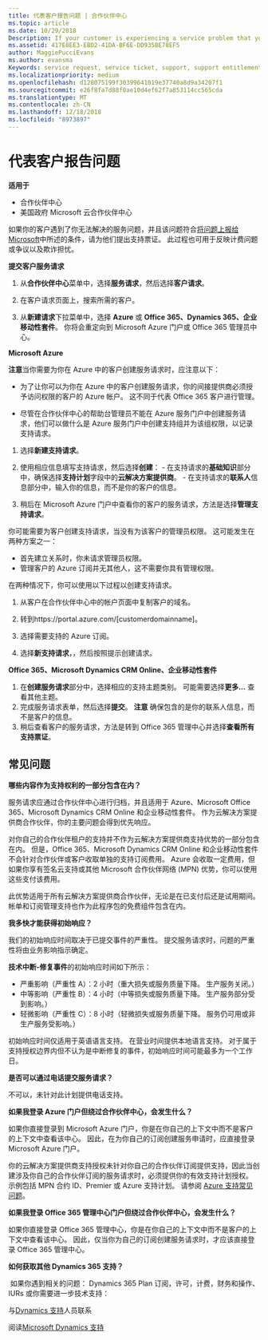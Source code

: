 ```yaml
---
title: 代表客户报告问题 | 合作伙伴中心
ms.topic: article
ms.date: 10/29/2018
Description: If your customer is experiencing a service problem that you can''t resolve, and that meets the criteria described in Escalate problems to Microsoft, file a support ticket for them.
ms.assetid: 417E8EE3-EBD2-41DA-BF6E-DD935BE78EF5
author: MaggiePucciEvans
ms.author: evansma
Keywords: service request, service ticket, support, support entitlement, aobo, Azure aobo
ms.localizationpriority: medium
ms.openlocfilehash: d128075199f30399641019e37740a8d9a34207f1
ms.sourcegitcommit: e26f8fa7d88f0ae10d4ef62f7a853114cc565cda
ms.translationtype: MT
ms.contentlocale: zh-CN
ms.lasthandoff: 12/18/2018
ms.locfileid: "8973897"
---
```

# <a name="report-problems-on-behalf-of-a-customer"></a>代表客户报告问题

**适用于**

-  合作伙伴中心
-  美国政府 Microsoft 云合作伙伴中心


如果你的客户遇到了你无法解决的服务问题，并且该问题符合[将问题上报给 Microsoft](escalate-problems-to-microsoft.md)中所述的条件，请为他们提出支持票证。 此过程也可用于反映计费问题或争议以及欺诈担忧。

**提交客户服务请求**

1.  从**合作伙伴中心**菜单中，选择**服务请求**，然后选择**客户请求**。 

2.  在客户请求页面上，搜索所需的客户。

3.  从**新建请求**下拉菜单中，选择 **Azure** 或 **Office 365、Dynamics 365、企业移动性套件**。 你将会重定向到 Microsoft Azure 门户或 Office 365 管理员中心。

**Microsoft Azure**

**注意**当你需要为你在 Azure 中的客户创建服务请求时，应注意以下：

- 为了让你可以为你在 Azure 中的客户创建服务请求，你的间接提供商必须授予访问权限的客户的 Azure 帐户。 这不同于代表 Office 365 客户进行管理。 

- 尽管在合作伙伴中心的帮助台管理员不能在 Azure 服务门户中创建服务请求，他们可以做什么是 Azure 服务门户中创建支持组并为该组权限，以记录支持请求。

1.  选择**新建支持请求**。
2.  使用相应信息填写支持请求，然后选择**创建**：
        -   在支持请求的**基础知识**部分中，确保选择**支持计划**字段中的**云解决方案提供商**。
        -   在支持请求的**联系人**信息部分中，输入你的信息，而不是你的客户的信息。

3.  稍后在 Microsoft Azure 门户中查看你的客户的服务请求，方法是选择**管理支持请求**。

你可能需要为客户创建支持请求，当没有为该客户的管理员权限。 这可能发生在两种方案之一： 
 
-   首先建立关系时，你未请求管理员权限。
-   管理客户的 Azure 订阅并无其他人，这不需要你具有管理权限。
 
在两种情况下，你可以使用以下过程以创建支持请求。 

1.  从客户在合作伙伴中心中的帐户页面中复制客户的域名。

2.  转到https://portal.azure.com/[customerdomainname]。 

3.  选择需要支持的 Azure 订阅。

4.  选择**新支持请求**，，然后按照提示创建请求。 

 
**Office 365、Microsoft Dynamics CRM Online、企业移动性套件**

1. 在**创建服务请求**部分中，选择相应的支持主题类别。 可能需要选择**更多…** 查看其他主题。    
2. 完成服务请求表单，然后选择**提交**。
    **注意** 确保包含的是你的联系人信息，而不是客户的信息。
3. 稍后查看客户的服务请求，方法是转到 Office 365 管理中心并选择**查看所有支持票证**。

## <a name="faq"></a>常见问题


**哪些内容作为支持权利的一部分包含在内？**

服务请求应通过合作伙伴中心进行归档，并且适用于 Azure、Microsoft Office 365、Microsoft Dynamics CRM Online 和企业移动性套件。 作为云解决方案提供商合作伙伴，你的主要问题会得到优先响应。

对你自己的合作伙伴租户的支持并不作为云解决方案提供商支持优势的一部分包含在内。 但是，Office 365、Microsoft Dynamics CRM Online 和企业移动性套件不会针对合作伙伴或客户收取单独的支持订阅费用。 Azure 会收取一定费用，但如果你享有签名云支持或其他 Microsoft 合作伙伴网络 (MPN) 优势，你可以使用这些支付该费用。

此优势适用于所有云解决方案提供商合作伙伴，无论是在已支付后还是试用期间。 帐单和订阅管理支持也作为此程序包的免费组件包含在内。

**我多快才能获得初始响应？**

我们的初始响应时间取决于已提交事件的严重性。 提交服务请求时，问题的严重性将由业务影响指示确定。

**技术中断-修复事件**的初始响应时间如下所示：

-   严重影响（严重性 A）：2 小时（重大损失或服务质量下降。 生产服务关闭。）
-   中等影响（严重性 B）：4 小时（中等损失或服务质量下降。 生产服务部分受到影响。）
-   轻微影响（严重性 C）：8 小时（轻微损失或服务质量下降。 服务仍可用或非生产服务受影响。）

初始响应时间仅适用于英语语言支持。 在营业时间提供本地语言支持。
对于属于支持授权边界内但不认为是中断修复的事件，初始响应时间可能最多为一个工作日。

**是否可以通过电话提交服务请求？**

不可以，未针对此计划提供电话支持。

**如果我登录 Azure 门户但绕过合作伙伴中心，会发生什么？**

如果你直接登录到 Microsoft Azure 门户，你是在你自己的上下文中而不是客户的上下文中查看该中心。 因此，在为你自己的订阅创建服务申请时，应直接登录 Microsoft Azure 门户。

你的云解决方案提供商支持授权未针对你自己的合作伙伴订阅提供支持，因此当创建涉及你自己的合作伙伴订阅的服务请求时，必须提供你的有效支持计划授权。 示例包括 MPN 合约 ID、Premier 或 Azure 支持计划。 请参阅 [Azure 支持常见问题](http://go.microsoft.com/fwlink/?LinkId=717532)。

**如果我登录 Office 365 管理中心门户但绕过合作伙伴中心，会发生什么？**

如果你直接登录 Office 365 管理中心，你是在你自己的上下文中而不是客户的上下文中查看该中心。 因此，仅当你为自己的订阅创建服务请求时，才应该直接登录 Office 365 管理中心。

**如何获取其他 Dynamics 365 支持？**

 如果你遇到相关的问题： Dynamics 365 Plan 订阅，许可，计费，财务和操作、 IURs 或你需要进一步技术支持：
 
与[Dynamics 支持](https://docs.microsoft.com/dynamics365/customer-engagement/admin/contact-technical-support)人员联系

阅读[Microsoft Dynamics 支持](https://support.microsoft.com/help/4052881/faq-microsoft-dynamics-365-for-unified-operations-iur)



